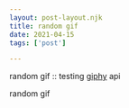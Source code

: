 ```yaml
---
layout: post-layout.njk
title: random gif
date: 2021-04-15
tags: ['post']

---
```

<!-- Excerpt Start -->
random gif :: testing [giphy](https://giphy.com) api
<!-- Excerpt End --> 



random gif
<img id='img' src=''>



<script>
var x='https://media2.giphy.com/media/'
var y
var z
fetch('https://api.giphy.com/v1/gifs/trending?api_key=UJHVXZkSLWFZeooBpe9DpTvP0Aft7czt')
.then(response => response.json())
  .then(data => {
    y = data
    z = Math.floor(Math.random() * 50);
    x += y.data[z].id+'/giphy.gif';
    console.log(data)
    document.getElementById("img").src = x
  });
</script>
